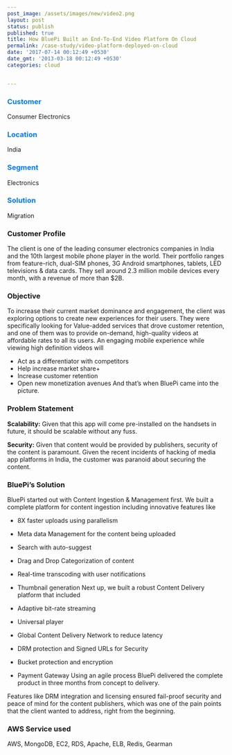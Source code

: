```yaml
---
post_image: /assets/images/new/video2.png 
layout: post
status: publish 
published: true 
title: How BluePi Built an End-To-End Video Platform On Cloud 
permalink: /case-study/video-platform-deployed-on-cloud
date: '2017-07-14 00:12:49 +0530' 
date_gmt: '2013-03-18 00:12:49 +0530' 
categories: cloud


---
```

<div class="row"> 
<div class="col-lg-4">
     <div class="top-class-detail">
        <div class="row align-item-center">
           <div class="col-lg-12">
             <div class="case_top_box">
               <h3 style="color:#007bff;">Customer </h3>
               <p>Consumer Electronics</p>
              </div>
            </div>
            <div class="col-lg-12">
             <div class="case_top_box">
               <h3 style="color:#007bff;">Location</h3>
               <p>India</p>
              </div>
            </div>
            <div class="col-lg-12">
             <div class="case_top_box">
               <h3 style="color:#007bff;">Segment</h3>
               <p>Electronics</p>
              </div>
            </div>
            <div class="col-lg-12">
             <div class="case_top_box">
               <h3 style="color:#007bff;"> Solution </h3>
               <p>Migration</p>
              </div>
            </div>
         </div>
      </div>
    </div>
<div class="col-lg-8" markdown="1">

### Customer Profile
The client is one of the leading consumer electronics companies in India and the 10th largest mobile phone player in the world. Their portfolio ranges from feature-rich, dual-SIM phones, 3G Android smartphones, tablets, LED televisions & data cards. They sell around 2.3 million mobile devices every month, with a revenue of more than $2B.

###  Objective 
To increase their current market dominance and engagement, the client was exploring options to create new experiences for their users. They were specifically looking for Value-added services that drove customer retention, and one of them was to provide on-demand, high-quality videos at affordable rates to all its users. An engaging mobile experience while viewing high definition videos will
+ Act as a differentiator with competitors
+ Help increase market share+
+ Increase customer retention
+ Open new monetization avenues
And that’s when BluePi came into the picture.

###  Problem Statement 
**Scalability:** Given that this app will come pre-installed on the handsets in future, it should be scalable without any fuss.

**Security:** Given that content would be provided by publishers, security of the content is paramount. Given the recent incidents of hacking of media app platforms in India, the customer was paranoid about securing the content.

###  BluePi’s Solution 
BluePi started out with Content Ingestion & Management first. We built a complete platform for content ingestion including innovative features like

+ 8X faster uploads using parallelism
+ Meta data Management for the content being uploaded 
+ Search with auto-suggest
+ Drag and Drop Categorization of content
+ Real-time transcoding with user notifications 
+ Thumbnail generation
Next up, we built a robust Content Delivery platform that included

+ Adaptive bit-rate streaming 
+ Universal player 
+ Global Content Delivery Network to reduce latency 
+ DRM protection and Signed URLs for Security 
+ Bucket protection and encryption 
+ Payment Gateway Using an agile process BluePi delivered the complete product in three months from concept to delivery.

Features like DRM integration and licensing ensured fail-proof security and peace of mind for the content publishers, which was one of the pain points that the client wanted to address, right from the beginning.
###  AWS Service used 
AWS, MongoDB, EC2, RDS, Apache, ELB, Redis, Gearman
</div>
</div>